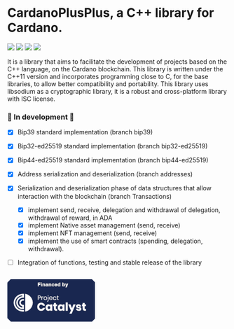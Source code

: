 # CardanoPlusPlus, a C++ library for Cardano.
![](https://img.shields.io/github/stars/Eztero/CardanoPlusPlus.svg)
![](https://img.shields.io/github/forks/Eztero/CardanoPlusPlus.svg)
![](https://img.shields.io/github/tag/Eztero/CardanoPlusPlus.svg)
![](https://img.shields.io/github/release/Eztero/CardanoPlusPlus.svg)

It is a library that aims to facilitate the development of projects based on the C++ language, on the Cardano blockchain.
This library is written under the C++11 version and incorporates programming close to C, for the base libraries, to allow better compatibility and portability.
This library uses libsodium as a cryptographic library, it is a robust and cross-platform library with ISC license.

### :construction: In development :construction:
- [x] Bip39 standard implementation (branch bip39)
- [x] Bip32-ed25519 standard implementation (branch bip32-ed25519)
- [x] Bip44-ed25519 standard implementation (branch bip44-ed25519)
- [x] Address serialization and deserialization (branch addresses)
- [x] Serialization and deserialization phase of data structures that allow interaction with the blockchain (branch Transactions)
    - [x] implement send, receive, delegation and withdrawal of delegation, withdrawal of reward, in ADA
    - [x] implement Native asset management (send, receive)
    - [x] implement NFT management          (send, receive)
    - [x] implement the use of smart contracts (spending, delegation, withdrawal).
- [ ] Integration of functions, testing and stable release of the library



##
![ ](./Images/catalyst_logo.png)
